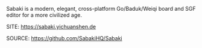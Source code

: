 
 Sabaki is a modern, elegant, cross-platform Go/Baduk/Weiqi
 board and SGF editor for a more civilized age.
 
 SITE: https://sabaki.yichuanshen.de

 SOURCE: https://github.com/SabakiHQ/Sabaki
